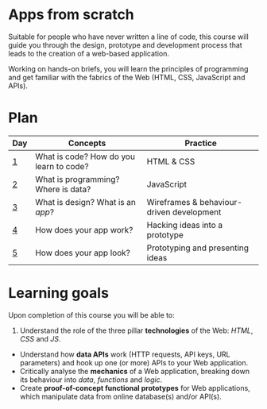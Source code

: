 # Apps from scratch

Suitable for people who have never written a line of code, this course will guide you through the design, prototype and development process that leads to the creation of a web-based application.

Working on hands-on briefs, you will learn the principles of programming and get familiar with the fabrics of the Web (HTML, CSS, JavaScript and APIs).

# Plan

Day	| Concepts	| Practice
---	| --------	| ---------
[1](https://github.com/matteomenapace/apps-from-scratch/blob/master/sessions/session-01.md)		| What is code? How do you learn to code?  | HTML & CSS
[2](https://github.com/matteomenapace/apps-from-scratch/blob/master/sessions/session-02.md)		| What is programming? Where is data?  | JavaScript
[3](https://github.com/matteomenapace/apps-from-scratch/blob/master/sessions/session-03.md)		| What is design? What is an *app*? | Wireframes & behaviour-driven development 
[4](https://github.com/matteomenapace/apps-from-scratch/blob/master/sessions/session-04.md)		| How does your app work? | Hacking ideas into a prototype 
[5](https://github.com/matteomenapace/apps-from-scratch/blob/master/sessions/session-05.md)		| How does your app look?  | Prototyping and presenting ideas

# Learning goals

Upon completion of this course you will be able to:

1. Understand the role of the three pillar **technologies** of the Web: *HTML*, *CSS* and *JS*. 
* Understand how **data APIs** work (HTTP requests, API keys, URL parameters) and hook up one (or more) APIs to your Web application.
* Critically analyse the **mechanics** of a Web application, breaking down its behaviour into *data*, *functions* and *logic*.
* Create **proof-of-concept functional prototypes** for Web applications, which manipulate data from online database(s) and/or API(s).

